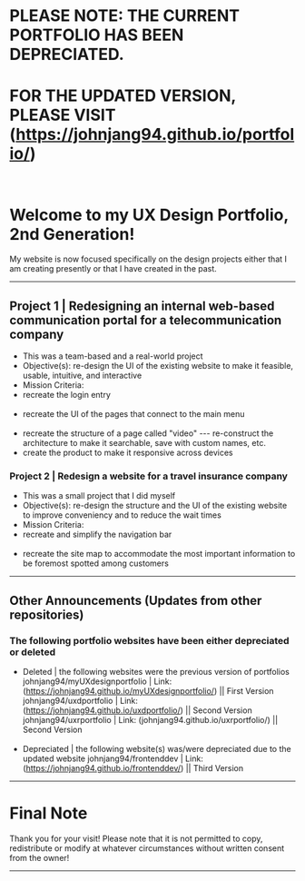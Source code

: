 # PLEASE NOTE: THE CURRENT PORTFOLIO HAS BEEN DEPRECIATED.<br/>
# FOR THE UPDATED VERSION, PLEASE VISIT (https://johnjang94.github.io/portfolio/)<br/><br/>
# Welcome to my UX Design Portfolio, 2nd Generation!

My website is now focused specifically on the design projects either that I am creating presently or that I have created in the past.

---
## Project 1 | Redesigning an internal web-based communication portal for a telecommunication company

- This was a team-based and a real-world project
- Objective(s): re-design the UI of the existing website to make it feasible, usable, intuitive, and interactive
- Mission Criteria:<br/>
  <li>recreate the login entry</li><br/>
  <li>recreate the UI of the pages that connect to the main menu</li><br/>
  <li>recreate the structure of a page called "video" --- re-construct the architecture to make it searchable, save with custom names, etc.</li>
  <li>create the product to make it responsive across devices</li>

### Project 2 | Redesign a website for a travel insurance company

- This was a small project that I did myself
- Objective(s): re-design the structure and the UI of the existing website to improve conveniency and to reduce the wait times
- Mission Criteria:<br/>
  <li>recreate and simplify the navigation bar</li><br/>
  <li>recreate the site map to accommodate the most important information to be foremost spotted among customers</li>

---

## Other Announcements (Updates from other repositories)

### The following portfolio websites have been either depreciated or deleted

- Deleted | the following websites were the previous version of portfolios
  johnjang94/myUXdesignportfolio | Link: (https://johnjang94.github.io/myUXdesignportfolio/) || First Version
  johnjang94/uxdportfolio | Link: (https://johnjang94.github.io/uxdportfolio/) || Second Version
  johnjang94/uxrportfolio | Link: (johnjang94.github.io/uxrportfolio/) || Second Version
  <br/><br/>
- Depreciated | the following website(s) was/were depreciated due to the updated website
  johnjang94/frontenddev | Link: (https://johnjang94.github.io/frontenddev/) || Third Version

---

# Final Note

Thank you for your visit!
Please note that it is not permitted to copy, redistribute or modify at whatever circumstances without written consent from the owner!

---
